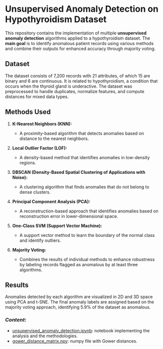 # Unsupervised Anomaly Detection on Hypothyroidism Dataset

This repository contains the implementation of multiple **unsupervised anomaly detection** algorithms applied to a hypothyroidism dataset. The **main goal** is to identify anomalous patient records using various methods and combine their outputs for enhanced accuracy through majority voting.

## Dataset

The dataset consists of 7,200 records with 21 attributes, of which 15 are binary and 6 are continuous. It is related to hypothyroidism, a condition that occurs when the thyroid gland is underactive. The dataset was preprocessed to handle duplicates, normalize features, and compute distances for mixed data types.

## Methods Used

1. **K-Nearest Neighbors (KNN):**
   - A proximity-based algorithm that detects anomalies based on distance to the nearest neighbors.

2. **Local Outlier Factor (LOF):**
   - A density-based method that identifies anomalies in low-density regions.

3. **DBSCAN (Density-Based Spatial Clustering of Applications with Noise):**
   - A clustering algorithm that finds anomalies that do not belong to dense clusters.

4. **Principal Component Analysis (PCA):**
   - A reconstruction-based approach that identifies anomalies based on reconstruction error in lower-dimensional space.

5. **One-Class SVM (Support Vector Machine):**
   - A support vector method to learn the boundary of the normal class and identify outliers.

6. **Majority Voting:**
   - Combines the results of individual methods to enhance robustness by labeling records flagged as anomalous by at least three algorithms.

## Results

Anomalies detected by each algorithm are visualized in 2D and 3D space using PCA and t-SNE. The final anomaly labels are assigned based on the majority voting approach, identifying 5.9% of the dataset as anomalous.

### _Content_:
- [unsupervised_anomaly_detection.ipynb](https://github.com/MomiQB/Unsupervised-Anomaly-Detection/blob/main/unsupervised_anomaly_detection.ipynb): notebook implementing the analysis and the methodologies.
- [gower_distance_matrix.npy](https://github.com/MomiQB/Unsupervised-Anomaly-Detection/blob/main/gower_distance_matrix.npy): numpy file with Gower distances.


